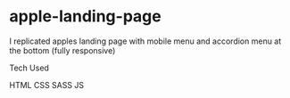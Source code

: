 # apple-landing-page
I replicated apples landing page with mobile menu and accordion menu at the bottom (fully responsive)

Tech Used

HTML
CSS
SASS
JS
